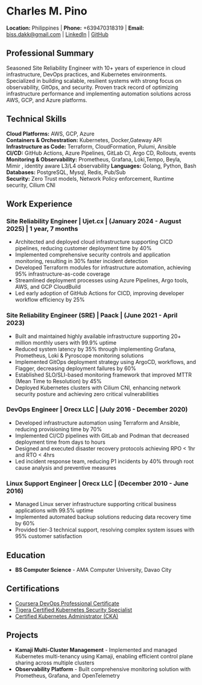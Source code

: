 # Charles M. Pino

**Location:** Philippines | **Phone:** +639470318319 | **Email:** biss.dakk@gmail.com | [LinkedIn](#) | [GitHub](#)

## Professional Summary

Seasoned Site Reliability Engineer with 10+ years of experience in cloud infrastructure, DevOps practices, and Kubernetes environments. Specialized in building scalable, resilient systems with strong focus on observability, GitOps, and security. Proven track record of optimizing infrastructure performance and implementing automation solutions across AWS, GCP, and Azure platforms.

## Technical Skills

**Cloud Platforms:** AWS, GCP, Azure  
**Containers & Orchestration:** Kubernetes, Docker,Gateway API 
**Infrastructure as Code:** Terraform, CloudFormation, Pulumi, Ansible  
**CI/CD:** GitHub Actions, Azure Pipelines, GitLab CI, Argo CD, Rollouts, events
**Monitoring & Observability:** Prometheus, Grafana, Loki,Tempo, Beyla, Mimir , identity aware L3/L4 observability
**Languages:** Golang, Python, Bash  
**Databases:** PostgreSQL, Mysql, Redis, Pub/Sub  
**Security:** Zero Trust models, Network Policy enforcement, Runtime security, Cilium CNI  

## Work Experience

### Site Reliability Engineer | Ujet.cx | (January 2024 - August 2025) | 1 year, 7 months

- Architected and deployed cloud infrastructure supporting CICD pipelines, reducing customer deployment time by 40%
- Implemented comprehensive security controls and application monitoring, resulting in 30% faster incident detection
- Developed Terraform modules for infrastructure automation, achieving 95% infrastructure-as-code coverage
- Streamlined deployment processes using Azure Pipelines, Argo tools, AWS, and GCP CloudBuild
- Led early adoption of GitHub Actions for CICD, improving developer workflow efficiency by 25%

### Site Reliability Engineer (SRE) | Paack | (June 2021 - April 2023)

- Built and maintained highly available infrastructure supporting 20+ million monthly users with 99.9% uptime
- Reduced system latency by 35% through implementing Grafana, Prometheus, Loki & Pyroscope monitoring solutions
- Implemented GitOps deployment strategy using ArgoCD, workflows, and Flagger, decreasing deployment failures by 60%
- Established SLO/SLI-based monitoring framework that improved MTTR (Mean Time to Resolution) by 45%
- Deployed Kubernetes clusters with Cilium CNI, enhancing network security posture and achieving zero critical vulnerabilities

### DevOps Engineer | Orecx LLC | (July 2016 - December 2020)

- Developed infrastructure automation using Terraform and Ansible, reducing provisioning time by 70%
- Implemented CI/CD pipelines with GitLab and Podman that decreased deployment time from days to hours
- Designed and executed disaster recovery protocols achieving RPO < 1hr and RTO < 4hrs
- Led incident response team, reducing P1 incidents by 40% through root cause analysis and preventive measures

### Linux Support Engineer | Orecx LLC | (December 2010 - June 2016)

- Managed Linux server infrastructure supporting critical business applications with 99.5% uptime
- Implemented automated backup solutions reducing data recovery time by 60%
- Provided tier-3 technical support, resolving complex system issues with 95% customer satisfaction

## Education

- **BS Computer Science** - AMA Computer University, Davao City

## Certifications

- [Coursera DevOps Professional Certificate](https://www.coursera.org/account/accomplishments/verify/PVYQTG8NK7LL)
- [Tigera Certified Kubernetes Security Specialist](https://courses.academy.tigera.io/certificates/f00d7bf239a74f1c8318e6900d33c69e)
- [Certified Kubernetes Administrator (CKA)](https://kodekloud.com/certificate-verification/2D0662AC7F50-2D065CB64DDD-2D06571C2428)

## Projects

- **Kamaji Multi-Cluster Management** - Implemented and managed Kubernetes multi-tenancy using Kamaji, enabling efficient control plane sharing across multiple clusters
- **Observability Platform** - Built comprehensive monitoring solution with Prometheus, Grafana, and OpenTelemetry